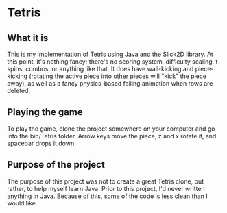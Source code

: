 Tetris
======

What it is
----------

This is my implementation of Tetris using Java and the Slick2D library. At this point, it's nothing fancy; there's no scoring system, difficulty scaling, t-spins, combos, or anything like that. It does have wall-kicking and piece-kicking (rotating the active piece into other pieces will "kick" the piece away), as well as a fancy physics-based falling animation when rows are deleted.

Playing the game
----------------

To play the game, clone the project somewhere on your computer and go into the bin/Tetris folder. Arrow keys move the piece, z and x rotate it, and spacebar drops it down.

Purpose of the project
----------------------

The purpose of this project was not to create a great Tetris clone, but rather, to help myself learn Java. Prior to this project, I'd never written anything in Java. Because of this, some of the code is less clean than I would like.
